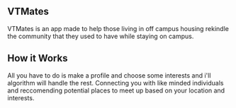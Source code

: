 ## VTMates
VTMates is an app made to help those living in off campus housing rekindle the community that they used to have while staying on campus.

## How it Works
All you have to do is make a profile and choose some interests and i'll algorithm will handle the rest. Connecting you with like minded individuals and reccomending potential places to meet up based on your location and interests.


